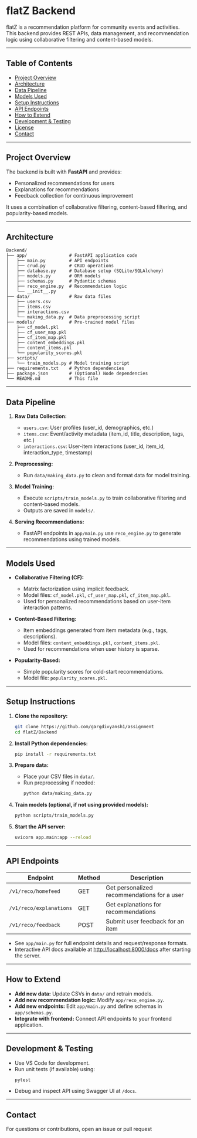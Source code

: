 # flatZ Backend

flatZ is a recommendation platform for community events and activities. This backend provides REST APIs, data management, and recommendation logic using collaborative filtering and content-based models.

---

## Table of Contents

- [Project Overview](#project-overview)
- [Architecture](#architecture)
- [Data Pipeline](#data-pipeline)
- [Models Used](#models-used)
- [Setup Instructions](#setup-instructions)
- [API Endpoints](#api-endpoints)
- [How to Extend](#how-to-extend)
- [Development & Testing](#development--testing)
- [License](#license)
- [Contact](#contact)

---

## Project Overview

The backend is built with **FastAPI** and provides:
- Personalized recommendations for users
- Explanations for recommendations
- Feedback collection for continuous improvement

It uses a combination of collaborative filtering, content-based filtering, and popularity-based models.

---

## Architecture

```
Backend/
├── app/                # FastAPI application code
│   ├── main.py         # API endpoints
│   ├── crud.py         # CRUD operations
│   ├── database.py     # Database setup (SQLite/SQLAlchemy)
│   ├── models.py       # ORM models
│   ├── schemas.py      # Pydantic schemas
│   ├── reco_engine.py  # Recommendation logic
│   └── __init__.py
├── data/               # Raw data files
│   ├── users.csv
│   ├── items.csv
│   ├── interactions.csv
│   └── making_data.py  # Data preprocessing script
├── models/             # Pre-trained model files
│   ├── cf_model.pkl
│   ├── cf_user_map.pkl
│   ├── cf_item_map.pkl
│   ├── content_embeddings.pkl
│   ├── content_items.pkl
│   └── popularity_scores.pkl
├── scripts/
│   └── train_models.py # Model training script
├── requirements.txt    # Python dependencies
├── package.json        # (Optional) Node dependencies
└── README.md           # This file
```

---

## Data Pipeline

1. **Raw Data Collection:**  
   - `users.csv`: User profiles (user_id, demographics, etc.)
   - `items.csv`: Event/activity metadata (item_id, title, description, tags, etc.)
   - `interactions.csv`: User-item interactions (user_id, item_id, interaction_type, timestamp)

2. **Preprocessing:**  
   - Run `data/making_data.py` to clean and format data for model training.

3. **Model Training:**  
   - Execute `scripts/train_models.py` to train collaborative filtering and content-based models.
   - Outputs are saved in `models/`.

4. **Serving Recommendations:**  
   - FastAPI endpoints in `app/main.py` use `reco_engine.py` to generate recommendations using trained models.

---

## Models Used

- **Collaborative Filtering (CF):**
  - Matrix factorization using implicit feedback.
  - Model files: `cf_model.pkl`, `cf_user_map.pkl`, `cf_item_map.pkl`.
  - Used for personalized recommendations based on user-item interaction patterns.

- **Content-Based Filtering:**
  - Item embeddings generated from item metadata (e.g., tags, descriptions).
  - Model files: `content_embeddings.pkl`, `content_items.pkl`.
  - Used for recommendations when user history is sparse.

- **Popularity-Based:**
  - Simple popularity scores for cold-start recommendations.
  - Model file: `popularity_scores.pkl`.

---

## Setup Instructions

1. **Clone the repository:**
   ```sh
   git clone https://github.com/gargdivyansh1/assignment
   cd flatZ/Backend
   ```

2. **Install Python dependencies:**
   ```sh
   pip install -r requirements.txt
   ```

3. **Prepare data:**
   - Place your CSV files in `data/`.
   - Run preprocessing if needed:
     ```sh
     python data/making_data.py
     ```

4. **Train models (optional, if not using provided models):**
   ```sh
   python scripts/train_models.py
   ```

5. **Start the API server:**
   ```sh
   uvicorn app.main:app --reload
   ```

---

## API Endpoints

| Endpoint                  | Method | Description                                 |
|---------------------------|--------|---------------------------------------------|
| `/v1/reco/homefeed`       | GET    | Get personalized recommendations for a user |
| `/v1/reco/explanations`   | GET    | Get explanations for recommendations        |
| `/v1/reco/feedback`       | POST   | Submit user feedback for an item            |

- See `app/main.py` for full endpoint details and request/response formats.
- Interactive API docs available at [http://localhost:8000/docs](http://localhost:8000/docs) after starting the server.

---

## How to Extend

- **Add new data:** Update CSVs in `data/` and retrain models.
- **Add new recommendation logic:** Modify `app/reco_engine.py`.
- **Add new endpoints:** Edit `app/main.py` and define schemas in `app/schemas.py`.
- **Integrate with frontend:** Connect API endpoints to your frontend application.

---

## Development & Testing

- Use VS Code for development.
- Run unit tests (if available) using:
  ```sh
  pytest
  ```
- Debug and inspect API using Swagger UI at `/docs`.

---

## Contact

For questions or contributions, open an issue or pull request
